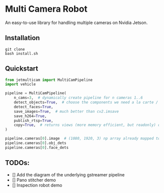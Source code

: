 # Multi Camera Robot

An easy-to-use library for handling multiple cameras on Nvidia Jetson.

## Installation
```
git clone 
bash install.sh
```

## Quickstart

```python
from jetmulticam import MultiCamPipeline
import vehicle

pipeline = MultiCamPipeline(
    n_cams=3,  # dynamically create pipeline for n cameras 1..6
    detect_objects=True,  # choose the components we need a la carte / one-by-one
    detect_faces=True,
    save_images=True,  # much better than cv2.imsave
    save_h264=True,
    publish_rtsp=True,
    copy=True,  # returns views (more memory efficient, but readonly) or copies (convenient, ok to r/w).
)

pipeline.cameras[0].image  # (1080, 1920, 3) np array already mapped to host
pipeline.cameras[0].obj_dets
pipeline.cameras[0].face_dets
```

## TODOs:

- [] Add the diagram of the underlying gstreamer pipeline
- [] Pano stitcher demo
- [] Inspection robot demo